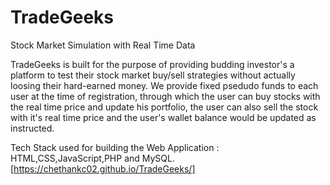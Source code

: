 # TradeGeeks
Stock Market Simulation with Real Time Data

TradeGeeks is built for the purpose of providing budding investor's a platform to test their stock market buy/sell strategies without actually loosing their hard-earned money. We provide fixed psedudo funds to each user at the time of registration, through which the user can buy stocks with the real time price and update his portfolio, the user can also sell the stock with it's real time price and the user's wallet balance would be updated as instructed.

Tech Stack used for building the Web Application : HTML,CSS,JavaScript,PHP and MySQL.
[https://chethankc02.github.io/TradeGeeks/]
